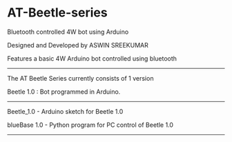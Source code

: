 # AT-Beetle-series
Bluetooth controlled 4W bot using Arduino

Designed and Developed by ASWIN SREEKUMAR

Features a basic 4W Arduino bot controlled using bluetooth

---------------------------------------------------

The AT Beetle Series currently consists of 1 version

Beetle 1.0 : Bot programmed in Arduino.

-----------------------------------------------------

Beetle_1.0 - Arduino sketch for Beetle 1.0

blueBase 1.0 - Python program for PC control of Beetle 1.0 

------------------------------------------------------
